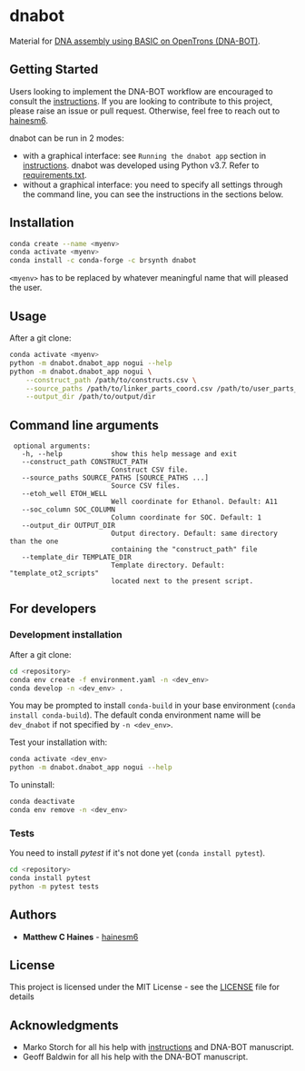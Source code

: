 # dnabot

Material for [DNA assembly using BASIC on OpenTrons (DNA-BOT)](https://www.biorxiv.org/content/10.1101/832139v1).

## Getting Started

Users looking to implement the DNA-BOT workflow are encouraged to consult the [instructions](docs/DNA_BOT_instructions_v1.0.0.pdf). If you are looking to contribute to this project, please raise an issue or pull request. Otherwise, feel free to reach out to [hainesm6](mailto:hainesm6@gmail.com).

dnabot can be run in 2 modes:
- with a graphical interface: see `Running the dnabot app` section in [instructions](docs/DNA_BOT_instructions_v1.0.0.pdf). dnabot was developed using Python v3.7. Refer to [requirements.txt](requirements.txt).
- without a graphical interface: you need to specify all settings through the command line, you can see the instructions in the sections below.

## Installation

```bash
conda create --name <myenv>
conda activate <myenv>
conda install -c conda-forge -c brsynth dnabot
```

`<myenv>` has to be replaced by whatever meaningful name that will pleased the user.

## Usage

After a git clone:

```bash
conda activate <myenv>
python -m dnabot.dnabot_app nogui --help
python -m dnabot.dnabot_app nogui \
    --construct_path /path/to/constructs.csv \
    --source_paths /path/to/linker_parts_coord.csv /path/to/user_parts_coord.csv \
    --output_dir /path/to/output/dir
```

## Command line arguments

```
 optional arguments:
   -h, --help            show this help message and exit
   --construct_path CONSTRUCT_PATH
                         Construct CSV file.
   --source_paths SOURCE_PATHS [SOURCE_PATHS ...]
                         Source CSV files.
   --etoh_well ETOH_WELL
                         Well coordinate for Ethanol. Default: A11
   --soc_column SOC_COLUMN
                         Column coordinate for SOC. Default: 1
   --output_dir OUTPUT_DIR
                         Output directory. Default: same directory than the one
                         containing the "construct_path" file
   --template_dir TEMPLATE_DIR
                         Template directory. Default: "template_ot2_scripts"
                         located next to the present script.
```

## For developers

### Development installation

After a git clone:

```bash
cd <repository>
conda env create -f environment.yaml -n <dev_env>
conda develop -n <dev_env> .
```

You may be prompted to install `conda-build` in your base environment (`conda install conda-build`).
The default conda environment name will be `dev_dnabot` if not specified by `-n <dev_env>`.

Test your installation with:

```bash
conda activate <dev_env>
python -m dnabot.dnabot_app nogui --help
```

To uninstall:

```bash
conda deactivate
conda env remove -n <dev_env>
```

### Tests

You need to install *pytest* if it's not done yet (`conda install pytest`).

```bash
cd <repository>
conda install pytest
python -m pytest tests
```

## Authors

* **Matthew C Haines** - [hainesm6](https://github.com/hainesm6)

## License

This project is licensed under the MIT License - see the [LICENSE](LICENSE) file for details

## Acknowledgments

* Marko Storch for all his help with [instructions](docs/DNA_BOT_instructions_v1.0.0.pdf) and DNA-BOT manuscript.
* Geoff Baldwin for all his help with the DNA-BOT manuscript.